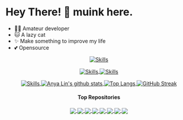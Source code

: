 # Hey There! 👋 muink here.

- 👩‍💻 Amateur developer
- 🐱 A lazy cat
- ✨ Make something to improve my life
- 💕 Opensource

<div align="center" >
  <!--- Light Skills --->
  <a href="https://skillicons.dev#gh-light-mode-only" target="_blank">
    <img align="center" src="https://skillicons.dev/icons?theme=light&perline=14&i=arduino,autocad,bash,c,cpp,css,docker,git,github,githubactions,gitlab,html,js,linux" alt="Skills" />
  </p>
  <a href="https://skillicons.dev#gh-light-mode-only" target="_blank">
    <img align="center" src="https://skillicons.dev/icons?theme=light&perline=14&i=lua,md,nginx,ps,powershell,py,regex,stackoverflow,sketchup,vim,visualstudio,vscode" alt="Skills" />
  </a>
  <!--- Dark Skills --->
  <a href="https://skillicons.dev#gh-dark-mode-only" target="_blank">
    <img align="center" src="https://skillicons.dev/icons?perline=14&i=arduino,autocad,bash,c,cpp,css,docker,git,github,githubactions,gitlab,html,js,linux" alt="Skills" />
  </p>
  <a href="https://skillicons.dev#gh-dark-mode-only" target="_blank">
    <img align="center" src="https://skillicons.dev/icons?perline=14&i=lua,md,nginx,ps,powershell,py,regex,stackoverflow,sketchup,vim,visualstudio,vscode" alt="Skills" />
  </a>

  <!--- Readme Stats --->
  <a href="https://github.com/anuraghazra/github-readme-stats" target="_blank">
    <img align="center" src="https://github-readme-stats-iota-eight-46.vercel.app/api?username=muink&show_icons=true&include_all_commits=true&count_private=true&hide_border=true&border_radius=15&title_color=C4E66E&icon_color=A2D2FF&text_color=FFAFCC&ring_color=5BCEFA&bg_color=00000000" alt="Anya Lin's github stats" />
  </a>
  <a href="https://github.com/anuraghazra/github-readme-stats" target="_blank">
    <img align="center" src="https://github-readme-stats-iota-eight-46.vercel.app/api/top-langs/?username=muink&layout=compact&langs_count=8&hide=Smarty&hide_border=true&border_radius=15&title_color=BBC972&text_color=CAB59C&bg_color=00000000" alt="Top Langs" />
  </a>
  <!--- Readme Contributions --->
  <a href="https://git.io/streak-stats" target="_blank">
    <img align="center" src="https://github-readme-streak-stats-amber.vercel.app?user=muink&hide_border=true&border_radius=15&fire=FFAFCC&ring=5BCEFAD7&currStreakNum=FFAFCC&sideNums=FFAFCC&currStreakLabel=C4E66E&sideLabels=BBC972&dates=CAB59C&stroke=C0AA9253&background=00000000" alt="GitHub Streak" />
  </a>
</div>

<!-- md table
| <a href="https://github.com/anuraghazra/github-readme-stats" target="_blank"><img align="center" src="https://github-readme-stats-iota-eight-46.vercel.app/api?username=muink&show_icons=true&include_all_commits=true&count_private=true&hide_border=true&border_radius=15&title_color=C4E66E&icon_color=A2D2FF&text_color=FFAFCC&ring_color=5BCEFA&bg_color=00000000" alt="Anya Lin's github stats" /></a> | <a href="https://github.com/anuraghazra/github-readme-stats" target="_blank"><img align="center" src="https://github-readme-stats-iota-eight-46.vercel.app/api/top-langs/?username=muink&layout=compact&langs_count=8&hide_border=true&border_radius=15&title_color=BBC972&text_color=CAB59C&bg_color=00000000" alt="Top Langs" /></a> |
| ------------- | ------------- |
 -->

<div align="center" >
  <h4>Top Repositories</h4>

  <!--- Light Repos --->
  <a href="https://github.com/muink/GistLib/blob/master/GistList.md#gh-light-mode-only">
    <img align="center" src="https://github-readme-stats-iota-eight-46.vercel.app/api/pin/?username=muink&repo=GistLib&title_color=92BFF6&icon_color=6AC7FA&text_color=A1A7AD" />
  </a>
  <a href="https://github.com/fantastic-packages/packages#gh-light-mode-only">
    <img align="center" src="https://github-readme-stats.vercel.app/api/pin/?username=fantastic-packages&repo=packages&title_color=92BFF6&icon_color=6AC7FA&text_color=A1A7AD" />
  </a>
  <a href="https://github.com/muink/luci-app-einat#gh-light-mode-only">
    <img align="center" src="https://github-readme-stats-iota-eight-46.vercel.app/api/pin/?username=muink&repo=luci-app-einat&title_color=92BFF6&icon_color=6AC7FA&text_color=A1A7AD" />
  </a>
  <a href="https://github.com/muink/luci-app-natmapt#gh-light-mode-only">
    <img align="center" src="https://github-readme-stats-iota-eight-46.vercel.app/api/pin/?username=muink&repo=luci-app-natmapt&title_color=92BFF6&icon_color=6AC7FA&text_color=A1A7AD" />
  </a>
  <!--- Dark Repos --->
  <a href="https://github.com/muink/GistLib/blob/master/GistList.md#gh-dark-mode-only">
    <img align="center" src="https://github-readme-stats-iota-eight-46.vercel.app/api/pin/?username=muink&repo=GistLib&hide_border=true&theme=nord" />
  </a>
  <a href="https://github.com/fantastic-packages/packages#gh-dark-mode-only">
    <img align="center" src="https://github-readme-stats.vercel.app/api/pin/?username=fantastic-packages&repo=packages&hide_border=true&theme=nord" />
  </a>
  <a href="https://github.com/muink/luci-app-einat#gh-dark-mode-only">
    <img align="center" src="https://github-readme-stats-iota-eight-46.vercel.app/api/pin/?username=muink&repo=luci-app-einat&hide_border=true&theme=nord" />
  </a>
  <a href="https://github.com/muink/luci-app-natmapt#gh-dark-mode-only">
    <img align="center" src="https://github-readme-stats-iota-eight-46.vercel.app/api/pin/?username=muink&repo=luci-app-natmapt&hide_border=true&theme=nord" />
  </a>
</div>

<!---
muink/muink is a ✨ special ✨ repository because its `README.md` (this file) appears on your GitHub profile.
You can click the Preview link to take a look at your changes.
--->
